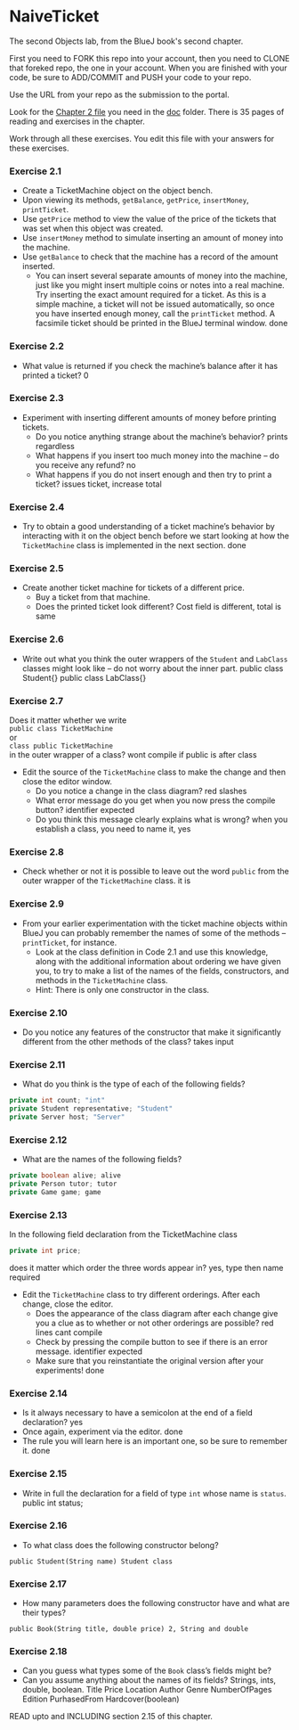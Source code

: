 # NaiveTicket

The second Objects lab, from the BlueJ book's second chapter.

First you need to FORK this repo into your account, then you need to CLONE that foreked repo, the one in your account. 
When you are finished with your code, be sure to ADD/COMMIT and PUSH your code to your repo.

Use the URL from your repo as the submission to the portal. 

Look for the [Chapter 2 file](./doc/BlueJ-objects-first-ch2.pdf) you need in the [doc](./doc) folder.
There is 35 pages of reading and exercises in the chapter.

Work through all these exercises. You edit this file with your answers for these exercises.

### Exercise 2.1
* Create a TicketMachine object on the object bench.
* Upon viewing its methods, `getBalance`, `getPrice`, `insertMoney`, `printTicket`.
* Use `getPrice` method to view the value of the price of the tickets that was set when this object was created.
* Use `insertMoney` method to simulate inserting an amount of money into the machine.
* Use `getBalance` to check that the machine has a record of the amount inserted.
	* You can insert several separate amounts of money into the machine, just like you might insert multiple coins or notes into a real machine. Try inserting the exact amount required for a ticket. As this is a simple machine, a ticket will not be issued automatically, so once you have inserted enough money, call the `printTicket` method. A facsimile ticket should be printed in the BlueJ terminal window.
	done

### Exercise 2.2
* What value is returned if you check the machine’s balance after it has printed a ticket?
	0

### Exercise 2.3
* Experiment with inserting different amounts of money before printing tickets.
	* Do you notice anything strange about the machine’s behavior?
	prints regardless
	* What happens if you insert too much money into the machine – do you receive any refund?
	no
	* What happens if you do not insert enough and then try to print a ticket?
	issues ticket, increase total

### Exercise 2.4
* Try to obtain a good understanding of a ticket machine’s behavior by interacting with it on the object bench before we start looking at how the `TicketMachine` class is implemented in the next section.
	done

### Exercise 2.5
* Create another ticket machine for tickets of a different price.
	* Buy a ticket from that machine.
	* Does the printed ticket look different?
	Cost field is different, total is same

### Exercise 2.6
* Write out what you think the outer wrappers of the `Student` and `LabClass` classes might look like – do not worry about the inner part.
	public class Student{}
	public class LabClass{}

### Exercise 2.7
Does it matter whether we write<br>
`public class TicketMachine`<br>
or<br>
`class public TicketMachine`<br>
in the outer wrapper of a class?
	wont compile if public is after class

* Edit the source of the `TicketMachine` class to make the change and then close the editor window.
	* Do you notice a change in the class diagram?
	red slashes
	* What error message do you get when you now press the compile button?
	identifier expected
	* Do you think this message clearly explains what is wrong?
	when you establish a class, you need to name it, yes

### Exercise 2.8
* Check whether or not it is possible to leave out the word `public` from the outer wrapper of the `TicketMachine` class.
	it is

### Exercise 2.9
* From your earlier experimentation with the ticket machine objects within BlueJ you can probably remember the names of some of the methods – `printTicket`, for instance.
	* Look at the class definition in Code 2.1 and use this knowledge, along with the additional information about ordering we have given you, to try to make a list of the names of the fields, constructors, and methods in the `TicketMachine` class.
	* Hint: There is only one constructor in the class.

### Exercise 2.10
* Do you notice any features of the constructor that make it significantly different from the other methods of the class?
	takes input

### Exercise 2.11
* What do you think is the type of each of the following fields?

```java
private int count; "int"
private Student representative; "Student"
private Server host; "Server"
```

### Exercise 2.12
* What are the names of the following fields?

```java
private boolean alive; alive
private Person tutor; tutor
private Game game; game
```
### Exercise 2.13

In the following field declaration from the TicketMachine class<br>

```java
private int price;
```
does it matter which order the three words appear in?
yes, type then name required
* Edit the `TicketMachine` class to try different orderings. After each change, close the editor.
	* Does the appearance of the class diagram after each change give you a clue as to whether or not other orderings are
possible?
	red lines cant compile
	* Check by pressing the compile button to see if there is an error message.
	identifier expected
	* Make sure that you reinstantiate the original version after your experiments!
	done

### Exercise 2.14
* Is it always necessary to have a semicolon at the end of a field declaration?
yes
* Once again, experiment via the editor.
done
* The rule you will learn here is an important one, so be sure to remember it.
done

### Exercise 2.15
* Write in full the declaration for a field of type `int` whose name is `status`.
public int status;

### Exercise 2.16
* To what class does the following constructor belong?
```
public Student(String name) Student class
```

### Exercise 2.17
* How many parameters does the following constructor have and what are their types?
```
public Book(String title, double price) 2, String and double
```

### Exercise 2.18
* Can you guess what types some of the `Book` class’s fields might be?
* Can you assume anything about the names of its fields?
  Strings, ints, double, boolean. Title Price Location Author Genre NumberOfPages Edition PurhasedFrom Hardcover(boolean)

READ upto and INCLUDING section 2.15 of this chapter.
